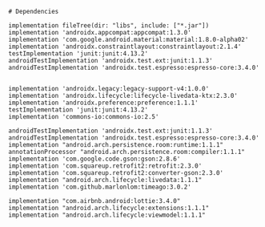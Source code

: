  
```
# Dependencies
```
    implementation fileTree(dir: "libs", include: ["*.jar"])
    implementation 'androidx.appcompat:appcompat:1.3.0'
    implementation 'com.google.android.material:material:1.8.0-alpha02'
    implementation 'androidx.constraintlayout:constraintlayout:2.1.4'
    testImplementation 'junit:junit:4.13.2'
    androidTestImplementation 'androidx.test.ext:junit:1.1.3'
    androidTestImplementation 'androidx.test.espresso:espresso-core:3.4.0'


    implementation 'androidx.legacy:legacy-support-v4:1.0.0'
    implementation 'androidx.lifecycle:lifecycle-livedata-ktx:2.3.0'
    implementation 'androidx.preference:preference:1.1.1'
    testImplementation 'junit:junit:4.13.2'
    implementation 'commons-io:commons-io:2.5'

    androidTestImplementation 'androidx.test.ext:junit:1.1.3'
    androidTestImplementation 'androidx.test.espresso:espresso-core:3.4.0'
    implementation "android.arch.persistence.room:runtime:1.1.1"
    annotationProcessor "android.arch.persistence.room:compiler:1.1.1"
    implementation 'com.google.code.gson:gson:2.8.6'
    implementation 'com.squareup.retrofit2:retrofit:2.3.0'
    implementation 'com.squareup.retrofit2:converter-gson:2.3.0'
    implementation "android.arch.lifecycle:livedata:1.1.1"
    implementation 'com.github.marlonlom:timeago:3.0.2'

    implementation "com.airbnb.android:lottie:3.4.0"
    implementation "android.arch.lifecycle:extensions:1.1.1"
    implementation "android.arch.lifecycle:viewmodel:1.1.1"
```
 



